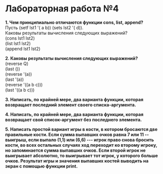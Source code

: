 # Лабораторная работа №4

**1. Чем принципиально отличаются функции cons, list, append?**  
Пусть (setf lst1 '( a b)) (sets lst2 '( d)).  
Каковы результаты вычисления следующих выражений?  
(cons lst1 lst2)  
(list lst1 lst2)  
(append lst1 lst2)  

**2. Каковы результаты вычисления следующих выражений?**  
(reverse Q)  
(last ())  
(reverse '(a))  
(last '(a))  
(reverse '((a b c)))  
(last '((a b c)))  

**3. Написать, по крайней мере, два варианта функции, которая возвращает последний элемент своего списка-аргумента.**

**4. Написать, по крайней мере, два варианта функции, которая возвращает свой список-аргумент без последнего элемента.**

**5. Написать простой вариант игры в кости, в котором бросаются две правильные кости. Если сумма выпавших очков равна 7 или 11 -- выигрыш, если выпало (1,1) или (6,6) --- игрок право снова бросить кости, во всех остальных случаях ход переходит ко второму игроку, но запоминается сумма выпавших очков. Если второй игрок не выигрывает абсолютно, то выигрывает тот игрок, у которого больше очков. Результат игры и значения выпавших костей выводить на экран с помощью функции print.**
